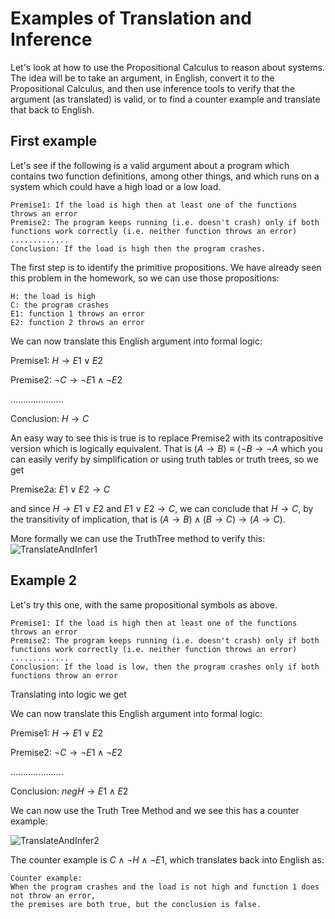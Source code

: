 # Examples of Translation and Inference
Let's look at how to use the Propositional Calculus to reason about systems.
The idea will be to take an argument, in English, convert it to the Propositional Calculus,
and then use inference tools to verify that the argument (as translated) is valid,
or to find a counter example and translate that back to English.

## First example
Let's see if the following is a valid argument about a program which contains two function definitions,
among other things, and which runs on a system which could have a high load or a low load.

```
Premise1: If the load is high then at least one of the functions throws an error
Premise2: The program keeps running (i.e. doesn't crash) only if both functions work correctly (i.e. neither function throws an error)
.............
Conclusion: If the load is high then the program crashes.
```
The first step is to identify the primitive propositions. We have already seen this problem in the homework,
so we can use those propositions:
```
H: the load is high
C: the program crashes
E1: function 1 throws an error
E2: function 2 throws an error
```
We can now translate this English argument into formal logic:

Premise1: $H \rightarrow E1\vee E2$

Premise2: $\neg C \rightarrow \neg E1 \wedge \neg E2$

.....................

Conclusion:  $H \rightarrow C$

An easy way to see this is true is to replace Premise2 with its contrapositive version which is logically equivalent.
That is $(A \rightarrow B) \equiv (\neg B \rightarrow \neg A$ which you can easily verify by simplification or using truth tables or truth trees, so we get

Premise2a: $E1 \vee E2 \rightarrow C$

and since $H \rightarrow E1\vee E2$ and $E1\vee E2 \rightarrow C$, we can conclude that $H \rightarrow C$, by
the transitivity of implication, that is $(A\rightarrow B) \wedge (B\rightarrow C) \rightarrow (A \rightarrow C)$.

More formally we can use the TruthTree method to verify this:
![TranslateAndInfer1](https://github.com/tjhickey724/discrete_math/blob/main/notes/propositional_calculus/translateAndInfer!.jpg)


## Example 2
Let's try this one, with the same propositional symbols as above.

```
Premise1: If the load is high then at least one of the functions throws an error
Premise2: The program keeps running (i.e. doesn't crash) only if both functions work correctly (i.e. neither function throws an error)
.............
Conclusion: If the load is low, then the program crashes only if both functions throw an error
```

Translating into logic we get

We can now translate this English argument into formal logic:

Premise1: $H \rightarrow E1\vee E2$

Premise2: $\neg C \rightarrow \neg E1 \wedge \neg E2$

.....................

Conclusion:  $neg H \rightarrow E1 \wedge E2$

We can now use the Truth Tree Method and we see this has a counter example:

![TranslateAndInfer2](https://github.com/tjhickey724/discrete_math/blob/main/notes/propositional_calculus/translateAndInfer2.jpg)

The counter example is $C \wedge \neg H \wedge \neg E1$, which translates back into English as:

```
Counter example:
When the program crashes and the load is not high and function 1 does not throw an error,
the premises are both true, but the conclusion is false.
```
